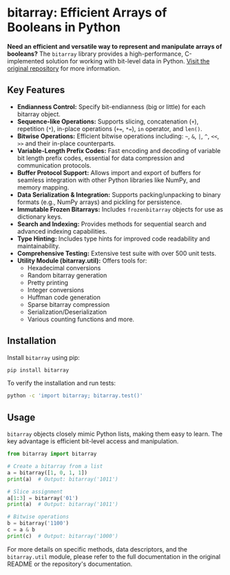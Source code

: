 # bitarray: Efficient Arrays of Booleans in Python

**Need an efficient and versatile way to represent and manipulate arrays of booleans?** The `bitarray` library provides a high-performance, C-implemented solution for working with bit-level data in Python.  [Visit the original repository](https://github.com/ilanschnell/bitarray) for more information.

## Key Features

*   **Endianness Control:** Specify bit-endianness (big or little) for each bitarray object.
*   **Sequence-like Operations:** Supports slicing, concatenation (`+`), repetition (`*`), in-place operations (`+=`, `*=`), `in` operator, and `len()`.
*   **Bitwise Operations:** Efficient bitwise operations including: `~`, `&`, `|`, `^`, `<<`, `>>` and their in-place counterparts.
*   **Variable-Length Prefix Codes:**  Fast encoding and decoding of variable bit length prefix codes, essential for data compression and communication protocols.
*   **Buffer Protocol Support:**  Allows import and export of buffers for seamless integration with other Python libraries like NumPy, and memory mapping.
*   **Data Serialization & Integration:** Supports packing/unpacking to binary formats (e.g., NumPy arrays) and pickling for persistence.
*   **Immutable Frozen Bitarrays:**  Includes `frozenbitarray` objects for use as dictionary keys.
*   **Search and Indexing:**  Provides methods for sequential search and advanced indexing capabilities.
*   **Type Hinting:**  Includes type hints for improved code readability and maintainability.
*   **Comprehensive Testing:**  Extensive test suite with over 500 unit tests.
*   **Utility Module (bitarray.util):** Offers tools for:
    *   Hexadecimal conversions
    *   Random bitarray generation
    *   Pretty printing
    *   Integer conversions
    *   Huffman code generation
    *   Sparse bitarray compression
    *   Serialization/Deserialization
    *   Various counting functions and more.

## Installation

Install `bitarray` using pip:

```bash
pip install bitarray
```

To verify the installation and run tests:

```bash
python -c 'import bitarray; bitarray.test()'
```

## Usage

`bitarray` objects closely mimic Python lists, making them easy to learn. The key advantage is efficient bit-level access and manipulation.

```python
from bitarray import bitarray

# Create a bitarray from a list
a = bitarray([1, 0, 1, 1])
print(a)  # Output: bitarray('1011')

# Slice assignment
a[1:3] = bitarray('01')
print(a)  # Output: bitarray('1011')

# Bitwise operations
b = bitarray('1100')
c = a & b
print(c)  # Output: bitarray('1000')
```

For more details on specific methods, data descriptors, and the `bitarray.util` module, please refer to the full documentation in the original README or the repository's documentation.